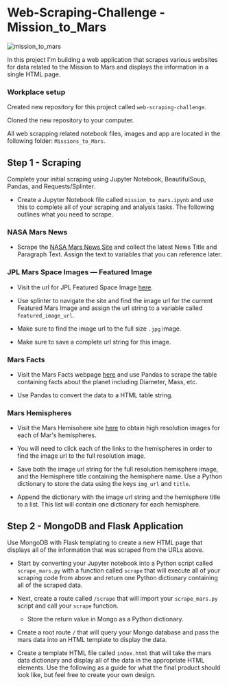 # Web-Scraping-Challenge - Mission_to_Mars


![mission_to_mars](Missions_to_Mars/Images/mission_to_mars.png)

In this project I'm building a web application that scrapes various websites for data related to the Mission to Mars and displays the information in a single HTML page.

### Workplace setup

Created new repository for this project called `web-scraping-challenge`.

Cloned the new repository to your computer.

All web scrapping related notebook files, images and app are located in the following folder: `Missions_to_Mars`.

## Step 1 - Scraping

Complete your initial scraping using Jupyter Notebook, BeautifulSoup, Pandas, and Requests/Splinter.

* Create a Jupyter Notebook file called `mission_to_mars.ipynb` and use this to complete all of your scraping and analysis tasks. The following outlines what you need to scrape.

### NASA Mars News


* Scrape the [NASA Mars News Site](https://redplanetscience.com/) and collect the latest News Title and Paragraph Text. Assign the text to variables that you can reference later.

### JPL Mars Space Images — Featured Image

* Visit the url for JPL Featured Space Image [here](https://spaceimages-mars.com/).

* Use splinter to navigate the site and find the image url for the current Featured Mars Image and assign the url string to a variable called `featured_image_url`.

* Make sure to find the image url to the full size `.jpg` image.

* Make sure to save a complete url string for this image.

### Mars Facts

* Visit the Mars Facts webpage [here](https://galaxyfacts-mars.com/) and use Pandas to scrape the table containing facts about the planet including Diameter, Mass, etc.

* Use Pandas to convert the data to a HTML table string.

### Mars Hemispheres

* Visit the Mars Hemisohere site [here](https://marshemispheres.com/) to obtain high resolution images for each of Mar's hemispheres.

* You will need to click each of the links to the hemispheres in order to find the image url to the full resolution image.

* Save both the image url string for the full resolution hemisphere image, and the Hemisphere title containing the hemisphere name. Use a Python dictionary to store the data using the keys `img_url` and `title`.

* Append the dictionary with the image url string and the hemisphere title to a list. This list will contain one dictionary for each hemisphere.


## Step 2 - MongoDB and Flask Application

Use MongoDB with Flask templating to create a new HTML page that displays all of the information that was scraped from the URLs above.

* Start by converting your Jupyter notebook into a Python script called `scrape_mars.py` with a function called `scrape` that will execute all of your scraping code from above and return one Python dictionary containing all of the scraped data.

* Next, create a route called `/scrape` that will import your `scrape_mars.py` script and call your `scrape` function.

  * Store the return value in Mongo as a Python dictionary.

* Create a root route `/` that will query your Mongo database and pass the mars data into an HTML template to display the data.

* Create a template HTML file called `index.html` that will take the mars data dictionary and display all of the data in the appropriate HTML elements. Use the following as a guide for what the final product should look like, but feel free to create your own design.


